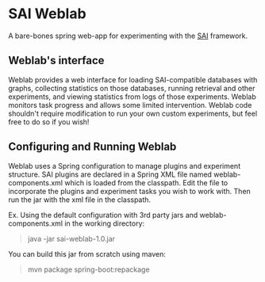 # SAI Weblab
A bare-bones spring web-app for experimenting with the [SAI](https://github.com/jmorwick/sai) framework. 

## Weblab's interface

Weblab provides a web interface for loading SAI-compatible databases with graphs, collecting statistics
on those databases, running retrieval and other experiments, and viewing statistics from logs of those experiments. 
Weblab monitors task progress and allows some limited intervention. 
Weblab code shouldn't require modification to run your own custom experiments, but feel free to do so if you wish! 

## Configuring and Running Weblab

Weblab uses a Spring configuration to manage plugins and experiment structure. SAI plugins are declared in a Spring 
XML file named weblab-components.xml which is loaded from the classpath. Edit the file to incorporate the plugins 
and experiment tasks you wish to work with. Then run the jar with the xml file in the classpath. 

Ex. Using the default configuration with 3rd party jars and weblab-components.xml in the working directory:

> java -jar sai-weblab-1.0.jar

You can build this jar from scratch using maven:

> mvn package spring-boot:repackage
